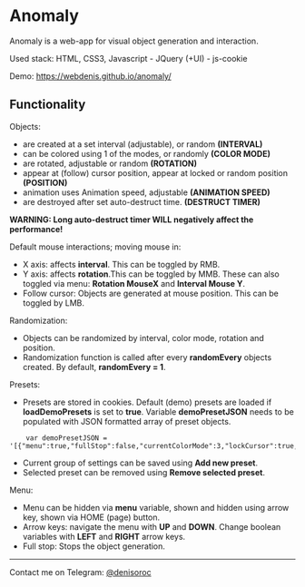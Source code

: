 # Anomaly
Anomaly is a web-app for visual object generation and interaction.

Used stack: HTML, CSS3, Javascript - JQuery (+UI) - js-cookie

Demo: https://webdenis.github.io/anomaly/

## Functionality
Objects:
- are created at a set interval (adjustable), or random **(INTERVAL)**
- can be colored using 1 of the modes, or randomly **(COLOR MODE)**
- are rotated, adjustable or random **(ROTATION)**
- appear at (follow) cursor position, appear at locked or random position **(POSITION)**
- animation uses Animation speed, adjustable **(ANIMATION SPEED)**
- are destroyed after set auto-destruct time. **(DESTRUCT TIMER)**

**WARNING: Long auto-destruct timer WILL negatively affect the performance!** 

Default mouse interactions; moving mouse in:
- X axis: affects **interval**. This can be toggled by RMB.
- Y axis: affects **rotation**.This can be toggled by MMB.
These can also toggled via menu: **Rotation MouseX** and **Interval Mouse Y**.
- Follow cursor: Objects are generated at mouse position. This can be toggled by LMB.

Randomization:
- Objects can be randomized by interval, color mode, rotation and position.
- Randomization function is called after every **randomEvery** objects created. By default, **randomEvery = 1**.

Presets:
- Presets are stored in cookies. Default (demo) presets are loaded if **loadDemoPresets** is set to **true**. Variable **demoPresetJSON** needs to be populated with JSON formatted array of preset objects.
```
	var demoPresetJSON = '[{"menu":true,"fullStop":false,"currentColorMode":3,"lockCursor":true,"interval":0.2,"intervalMouseMode":false,"rotationMouseMode":false,"rotationValue":65,"animationTimer":7.5,"destructTimer":3000,"currentMouseX":50,"currentMouseY":50,"randomRotation":true,"randomInterval":false,"randomLocation":false,"randomColors":false,"randomEvery":1}]';
```
- Current group of settings can be saved using **Add new preset**.
- Selected preset can be removed using **Remove selected preset**.

Menu: 
- Menu can be hidden via **menu** variable, shown and hidden using arrow key, shown via HOME (page) button.
- Arrow keys: navigate the menu with **UP** and **DOWN**. Change boolean variables with **LEFT** and **RIGHT** arrow keys.
- Full stop: Stops the object generation.

---

Contact me on Telegram: [@denisoroc](https://t.me/denisoroc)
